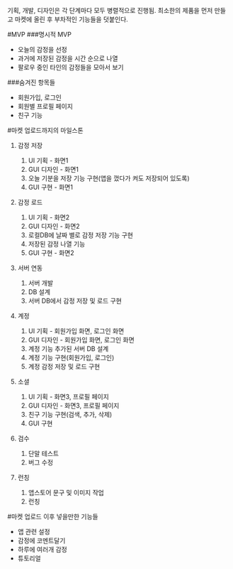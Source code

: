 기획, 개발, 디자인은 각 단계마다 모두 병렬적으로 진행됨.
최소한의 제품을 먼저 만들고 마켓에 올린 후 부차적인 기능들을 덧붙인다.

#MVP
###명시적 MVP
- 오늘의 감정을 선정
- 과거에 저장된 감정을 시간 순으로 나열
- 팔로우 중인 타인의 감정들을 모아서 보기

###숨겨진 항목들
- 회원가입, 로그인
- 회원별 프로필 페이지
- 친구 기능

#마켓 업로드까지의 마일스톤
1. 감정 저장
    1. UI 기획 - 화면1
    2. GUI 디자인 - 화면1
    3. 오늘 기분을 저장 기능 구현(앱을 껐다가 켜도 저장되어 있도록)
    4. GUI 구현 - 화면1

2. 감정 로드
    1. UI 기획 - 화면2
    2. GUI 디자인 - 화면2
    3. 로컬DB에 날짜 별로 감정 저장 기능 구현
    4. 저장된 감정 나열 기능
    5. GUI 구현 - 화면2

3. 서버 연동
    1. 서버 개발
    2. DB 설계
    4. 서버 DB에서 감정 저장 및 로드 구현

4. 계정
    1. UI 기획 - 회원가입 화면, 로그인 화면
    2. GUI 디자인 - 회원가입 화면, 로그인 화면
    3. 계정 기능 추가된 서버 DB 설계
    4. 계정 기능 구현(회원가입, 로그인)
    5. 계정 감정 저장 및 로드 구현

5. 소셜
    1. UI 기획 - 화면3, 프로필 페이지
    2. GUI 디자인 - 화면3, 프로필 페이지
    3. 친구 기능 구현(검색, 추가, 삭제)
    4. GUI 구현

6. 검수
    1. 단말 테스트
    2. 버그 수정

7. 런칭
    1. 앱스토어 문구 및 이미지 작업
    2. 런칭

#마켓 업로드 이후 넣을만한 기능들
- 앱 관련 설정
- 감정에 코멘트달기
- 하루에 여러개 감정
- 튜토리얼